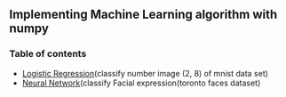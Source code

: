 ## Implementing Machine Learning algorithm with numpy

### Table of contents
* [Logistic Regression](https://github.com/jcwleo/Machine-Learning/tree/master/Logistic%20Regression)(classify number image (2, 8) of mnist data set)
* [Neural Network](https://github.com/jcwleo/Machine-Learning/tree/master/Classification)(classify Facial expression(toronto faces dataset)
